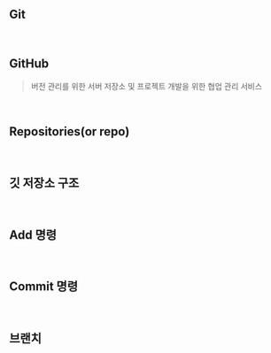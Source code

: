 ## Git

<br>

## GitHub
> 버전 관리를 위한 서버 저장소 및 프로젝트 개발을 위한 협업 관리 서비스

<br>

## Repositories(or repo)

<br>

## 깃 저장소 구조

<br>

## Add 명령

<br>

## Commit 명령

<br>

## 브랜치
